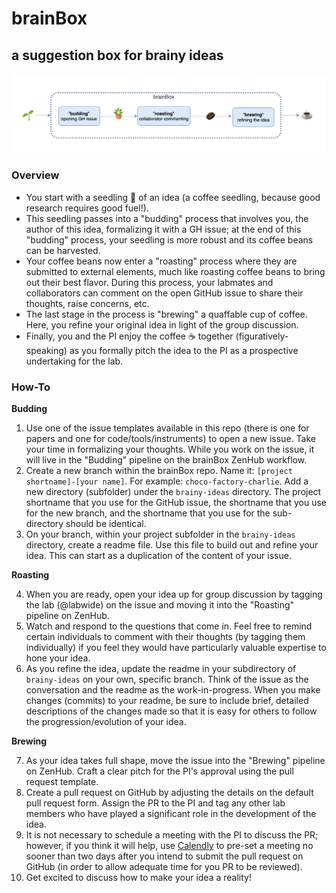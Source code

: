 # brainBox
## a suggestion box for brainy ideas

![brainBox-diagram](https://github.com/NDCLab/brainBox/blob/main/brainBox-diagram.png)

### Overview

* You start with a seedling :seedling: of an idea (a coffee seedling, because good research requires good fuel!).
* This seedling passes into a "budding" process that involves you, the author of this idea, formalizing it with a GH issue; at the end of this "budding" process, your seedling is more robust and its coffee beans can be harvested.
* Your coffee beans now enter a "roasting" process where they are submitted to external elements, much like roasting coffee beans to bring out their best flavor. During this process, your labmates and collaborators can comment on the open GitHub issue to share their thoughts, raise concerns, etc.
* The last stage in the process is "brewing" a quaffable cup of coffee. Here, you refine your original idea in light of the group discussion.
* Finally, you and the PI enjoy the coffee :coffee: together (figuratively-speaking) as you formally pitch the idea to the PI as a prospective undertaking for the lab.

### How-To

**Budding**

1. Use one of the issue templates available in this repo (there is one for papers and one for code/tools/instruments) to open a new issue. Take your time in formalizing your thoughts. While you work on the issue, it will live in the "Budding" pipeline on the brainBox ZenHub workflow.
2. Create a new branch within the brainBox repo. Name it: `[project shortname]-[your name]`. For example: `choco-factory-charlie`. Add a new directory (subfolder) under the `brainy-ideas` directory. The project shortname that you use for the GitHub issue, the shortname that you use for the new branch, and the shortname that you use for the sub-directory should be identical.
3. On your branch, within your project subfolder in the `brainy-ideas` directory, create a readme file. Use this file to build out and refine your idea.  This can start as a duplication of the content of your issue. 

**Roasting**

4. When you are ready, open your idea up for group discussion by tagging the lab (@labwide) on the issue and moving it into the "Roasting" pipeline on ZenHub.
5. Watch and respond to the questions that come in. Feel free to remind certain individuals to comment with their thoughts (by tagging them individually) if you feel they would have particularly valuable expertise to hone your idea.
6. As you refine the idea, update the readme in your subdirectory of `brainy-ideas` on your own, specific branch. Think of the issue as the conversation and the readme as the work-in-progress. When you make changes (commits) to your readme, be sure to include brief, detailed descriptions of the changes made so that it is easy for others to follow the progression/evolution of your idea.

**Brewing**

7. As your idea takes full shape, move the issue into the "Brewing" pipeline on ZenHub. Craft a clear pitch for the PI's approval using the pull request template.
8. Create a pull request on GitHub by adjusting the details on the default pull request form. Assign the PR to the PI and tag any other lab members who have played a significant role in the development of the idea.
9. It is not necessary to schedule a meeting with the PI to discuss the PR; however, if you think it will help, use [Calendly](https://calendly.com/gbuzzell/30-minute-meeting) to pre-set a meeting no sooner than two days after you intend to submit the pull request on GitHub (in order to allow adequate time for you PR to be reviewed).
10. Get excited to discuss how to make your idea a reality!
